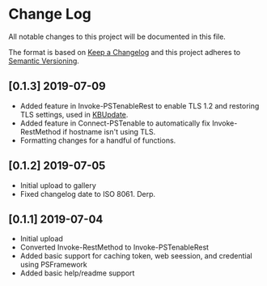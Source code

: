 # Change Log

All notable changes to this project will be documented in this file.

The format is based on [Keep a Changelog](http://keepachangelog.com/)
and this project adheres to [Semantic Versioning](http://semver.org/).

## [0.1.3] 2019-07-09

- Added feature in Invoke-PSTenableRest to enable TLS 1.2 and restoring TLS settings, used in [KBUpdate](https://github.com/potatoqualitee/kbupdate).
- Added feature in Connect-PSTenable to automatically fix Invoke-RestMethod if hostname isn't using TLS.
- Formatting changes for a handful of functions.

## [0.1.2] 2019-07-05

- Initial upload to gallery
- Fixed changelog date to ISO 8061. Derp.

## [0.1.1] 2019-07-04

- Initial upload
- Converted Invoke-RestMethod to Invoke-PSTenableRest
- Added basic support for caching token, web seession, and credential using PSFramework
- Added basic help/readme support
